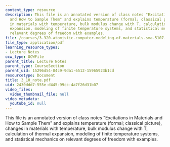 ```yaml
---
content_type: resource
description: This file is an annotated version of class notes "Excitations in Materials
  and How to Sample Them" and explains temperature (formal; classical picture), changes
  in materials with temperature, bulk modulus change with T, calculation of thermal
  expansion, modeling of finite temperature systems, and statistical mechanics on
  relevant degrees of freedom with examples.
file: /courses/3-320-atomistic-computer-modeling-of-materials-sma-5107-spring-2005/2430ddd7555ed44599cc4a7f26d31b07_3_10_note.pdf
file_type: application/pdf
learning_resource_types:
- Lecture Notes
ocw_type: OCWFile
parent_title: Lecture Notes
parent_type: CourseSection
parent_uid: 15296d54-84c9-9da1-6512-15965923b1cd
resourcetype: Document
title: 3_10_note.pdf
uid: 2430ddd7-555e-d445-99cc-4a7f26d31b07
video_files:
  video_thumbnail_file: null
video_metadata:
  youtube_id: null
---
```

This file is an annotated version of class notes "Excitations in Materials and How to Sample Them" and explains temperature (formal; classical picture), changes in materials with temperature, bulk modulus change with T, calculation of thermal expansion, modeling of finite temperature systems, and statistical mechanics on relevant degrees of freedom with examples.
